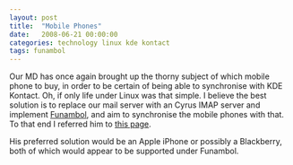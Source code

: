 ```yaml
---
layout: post
title:  "Mobile Phones"
date:   2008-06-21 00:00:00
categories: technology linux kde kontact 
tags: funambol
---
```


Our MD has once again brought up the thorny subject of which mobile phone to buy, in order to be certain of being able to synchronise with KDE Kontact.  Oh, if only life under Linux was that simple.  I believe the best solution is to replace our mail server with an Cyrus IMAP server and implement [Funambol][funambol], and aim to synchronise the mobile phones with that.  To that end I referred him to [this page][funambol].

<!--more-->

His preferred solution would be an Apple iPhone or possibly a Blackberry, both of which would appear to be supported under Funambol.

[funambol]: http://www.funambol.com/solutions/devices.php

